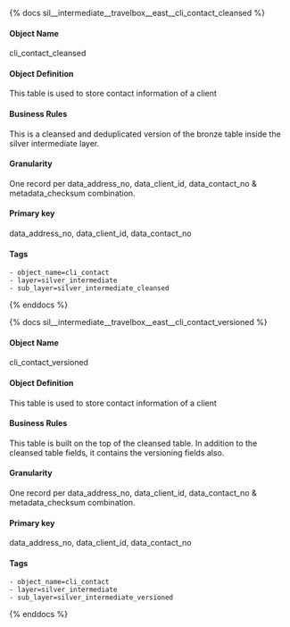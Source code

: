{% docs sil__intermediate__travelbox__east__cli_contact_cleansed %}

#### Object Name
cli_contact_cleansed

#### Object Definition
This table is used to store contact information of a client

#### Business Rules
This is a cleansed and deduplicated version of the bronze table inside the silver intermediate layer.

#### Granularity
One record per data_address_no, data_client_id, data_contact_no & metadata_checksum combination.

#### Primary key
data_address_no, data_client_id, data_contact_no

#### Tags
    - object_name=cli_contact
    - layer=silver_intermediate
    - sub_layer=silver_intermediate_cleansed

{% enddocs %}

{% docs sil__intermediate__travelbox__east__cli_contact_versioned %}

#### Object Name
cli_contact_versioned

#### Object Definition
This table is used to store contact information of a client

#### Business Rules
This table is built on the top of the cleansed table. In addition to the cleansed table fields, it contains the versioning fields also.

#### Granularity
One record per data_address_no, data_client_id, data_contact_no & metadata_checksum combination.

#### Primary key
data_address_no, data_client_id, data_contact_no

#### Tags
    - object_name=cli_contact
    - layer=silver_intermediate
    - sub_layer=silver_intermediate_versioned

{% enddocs %}